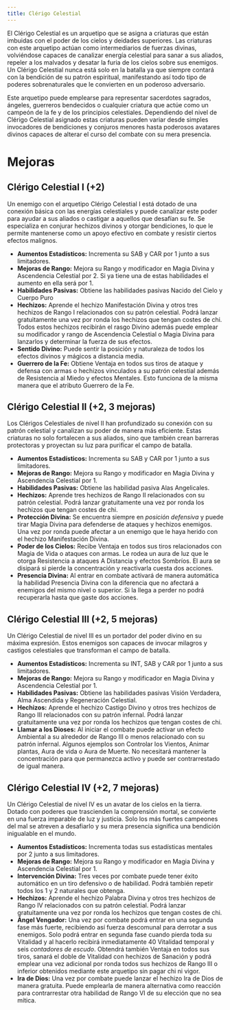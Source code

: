 ```yaml
---
title: Clérigo Celestial
---
```


El Clérigo Celestial es un arquetipo que se asigna a criaturas que están imbuidas con el poder de los cielos y deidades superiores. Las criaturas con este arquetipo actúan como intermediarios de fuerzas divinas, volviéndose capaces de canalizar energía celestial para sanar a sus aliados, repeler a los malvados y desatar la furia de los cielos sobre sus enemigos. Un Clérigo Celestial nunca está solo en la batalla ya que siempre contará con la bendición de su patrón espiritual, manifestando así todo tipo de poderes sobrenaturales que le convierten en un poderoso adversario.

Este arquetipo puede emplearse para representar sacerdotes sagrados, ángeles, guerreros bendecidos o cualquier criatura que actúe como un campeón de la fe y de los principios celestiales. Dependiendo del nivel de Clérigo Celestial asignado estas criaturas pueden variar desde simples invocadores de bendiciones y conjuros menores hasta poderosos avatares divinos capaces de alterar el curso del combate con su mera presencia.

# Mejoras

## Clérigo Celestial I (+2)

Un enemigo con el arquetipo Clérigo Celestial I está dotado de una conexión básica con las energías celestiales y puede canalizar este poder para ayudar a sus aliados o castigar a aquellos que desafían su fe. Se especializa en conjurar hechizos divinos y otorgar bendiciones, lo que le permite mantenerse como un apoyo efectivo en combate y resistir ciertos efectos malignos.

- **Aumentos Estadísticos:** Incrementa su SAB y CAR por 1 junto a sus limitadores.
- **Mejoras de Rango:** Mejora su Rango y modificador en Magia Divina y Ascendencia Celestial por 2. Si ya tiene una de estas habilidades el aumento en ella será por 1. 
- **Habilidades Pasivas:** Obtiene las habilidades pasivas Nacido del Cielo y Cuerpo Puro
- **Hechizos:** Aprende el hechizo Manifestación Divina y otros tres hechizos de Rango I relacionados con su patrón celestial. Podrá lanzar gratuitamente una vez por ronda los hechizos que tengan costes de chi. Todos estos hechizos recibirán el rasgo Divino además puede emplear su modificador y rango de Ascendencia Celestial o Magia Divina para lanzarlos y determinar la fuerza de sus efectos. 
- **Sentido Divino:** Puede sentir la posición y naturaleza de todos los efectos divinos y mágicos a distancia media.
- **Guerrero de la Fe:** Obtiene Ventaja en todos sus tiros de ataque y defensa con armas o hechizos vinculados a su patrón celestial además de Resistencia al Miedo y efectos Mentales. Esto funciona de la misma manera que el atributo Guerrero de la Fe.

## Clérigo Celestial II (+2, 3 mejoras)

Los Clérigos Celestiales de nivel II han profundizado su conexión con su patrón celestial y canalizan su poder de manera más eficiente. Estas criaturas no solo fortalecen a sus aliados, sino que también crean barreras protectoras y proyectan su luz para purificar el campo de batalla.

- **Aumentos Estadísticos:** Incrementa su SAB y CAR por 1 junto a sus limitadores.
- **Mejoras de Rango:** Mejora su Rango y modificador en Magia Divina y Ascendencia Celestial por 1.
- **Habilidades Pasivas:** Obtiene las habilidad pasiva Alas Angelicales.
- **Hechizos:** Aprende tres hechizos de Rango II relacionados con su patrón celestial. Podrá lanzar gratuitamente una vez por ronda los hechizos que tengan costes de chi. 
- **Protección Divina:** Se encuentra siempre en *posición defensiva* y puede tirar Magia Divina para defenderse de ataques y hechizos enemigos. Una vez por ronda puede afectar a un enemigo que le haya herido con el hechizo Manifestación Divina.
- **Poder de los Cielos:** Recibe Ventaja en todos sus tiros relacionados con Magia de Vida o ataques con armas. Le rodea un aura de luz que le otorga Resistencia a ataques A Distancia y efectos Sombríos. El aura se disipará si pierde la concentración y reactivarla cuesta dos acciones.
- **Presencia Divina:** Al entrar en combate activará de manera automática la habilidad Presencia Divina con la diferencia que no afectará a enemigos del mismo nivel o superior. Si la llega a perder no podrá recuperarla hasta que gaste dos acciones.

## Clérigo Celestial III (+2, 5 mejoras)

Un Clérigo Celestial de nivel III es un portador del poder divino en su máxima expresión. Estos enemigos son capaces de invocar milagros y castigos celestiales que transforman el campo de batalla. 

- **Aumentos Estadísticos:** Incrementa su INT, SAB y CAR por 1 junto a sus limitadores.
- **Mejoras de Rango:** Mejora su Rango y modificador en Magia Divina y Ascendencia Celestial por 1. 
- **Habilidades Pasivas:** Obtiene las habilidades pasivas Visión Verdadera, Alma Ascendida y Regeneración Celestial.
- **Hechizos:** Aprende el hechizo Castigo Divino y otros tres hechizos de Rango III relacionados con su patrón infernal. Podrá lanzar gratuitamente una vez por ronda los hechizos que tengan costes de chi. 
- **Llamar a los Dioses:** Al iniciar el combate puede activar un efecto Ambiental a su alrededor de Rango III o menos relacionado con su patrón infernal. Algunos ejemplos son Controlar los Vientos, Animar plantas, Aura de vida o Aura de Muerte. No necesitará mantener la concentración para que permanezca activo y puede ser contrarrestado de igual manera.

## Clérigo Celestial IV (+2, 7 mejoras)

Un Clérigo Celestial de nivel IV es un avatar de los cielos en la tierra. Dotado con poderes que trascienden la comprensión mortal, se convierte en una fuerza imparable de luz y justicia. Solo los más fuertes campeones del mal se atreven a desafiarlo y su mera presencia significa una bendición inigualable en el mundo.

- **Aumentos Estadísticos:** Incrementa todas sus estadísticas mentales por 2 junto a sus limitadores.
- **Mejoras de Rango:** Mejora su Rango y modificador en Magia Divina y Ascendencia Celestial por 1.
- **Intervención Divina:** Tres veces por combate puede tener éxito automático en un tiro defensivo o de habilidad. Podrá también repetir todos los 1 y 2 naturales que obtenga.
- **Hechizos:** Aprende el hechizo Palabra Divina y otros tres hechizos de Rango IV relacionados con su patrón celestial. Podrá lanzar gratuitamente una vez por ronda los hechizos que tengan costes de chi. 
- **Ángel Vengador:** Una vez por combate podrá entrar en una segunda fase más fuerte, recibiendo así fuerza descomunal para derrotar a sus enemigos. Solo podrá entrar en segunda fase cuando pierda toda su Vitalidad y al hacerlo recibirá inmediatamente 40 Vitalidad temporal y seis *contadores de escudo*. Obtendrá también Ventaja en todos sus tiros, sanará el doble de Vitalidad con hechizos de Sanación y podrá emplear una vez adicional por ronda todos sus hechizos de Rango III o inferior obtenidos mediante este arquetipo sin pagar chi ni vigor. 
- **Ira de Dios:** Una vez por combate puede lanzar el hechizo Ira de Dios de manera gratuita. Puede emplearla de manera alternativa como reacción para contrarrestar otra habilidad de Rango VI de su elección que no sea mítica. 